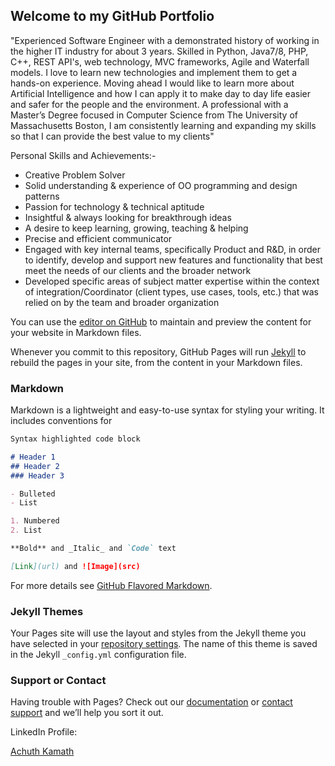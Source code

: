 ## Welcome to my GitHub Portfolio

"Experienced Software Engineer with a demonstrated history of working in the higher IT industry for about 3 years. Skilled in Python, Java7/8, PHP, C++, REST API's, web technology, MVC frameworks, Agile and Waterfall models. I love to learn new technologies and implement them to get a hands-on experience. Moving ahead I would like to learn more about Artificial Intelligence and how I can apply it to make day to day life easier and safer for the people and the environment.
A professional with a Master’s Degree focused in Computer Science from The University of Massachusetts Boston, I am consistently learning and expanding my skills so that I can provide the best value to my clients"

Personal Skills and Achievements:-
- Creative Problem Solver
- Solid understanding & experience of OO programming and design patterns
- Passion for technology & technical aptitude
- Insightful & always looking for breakthrough ideas
- A desire to keep learning, growing, teaching & helping
- Precise and efficient communicator
- Engaged with key internal teams, specifically Product and R&D, in order to identify, develop and support new features and functionality that best meet the needs of our clients and the broader network
- Developed specific areas of subject matter expertise within the context of integration/Coordinator (client types, use cases, tools, etc.) that was relied on by the team and broader organization

You can use the [editor on GitHub](https://github.com/achuthkamath91/trainyourself/edit/master/index.md) to maintain and preview the content for your website in Markdown files.

Whenever you commit to this repository, GitHub Pages will run [Jekyll](https://jekyllrb.com/) to rebuild the pages in your site, from the content in your Markdown files.

### Markdown

Markdown is a lightweight and easy-to-use syntax for styling your writing. It includes conventions for

```markdown
Syntax highlighted code block

# Header 1
## Header 2
### Header 3

- Bulleted
- List

1. Numbered
2. List

**Bold** and _Italic_ and `Code` text

[Link](url) and ![Image](src)
```

For more details see [GitHub Flavored Markdown](https://guides.github.com/features/mastering-markdown/).

### Jekyll Themes

Your Pages site will use the layout and styles from the Jekyll theme you have selected in your [repository settings](https://github.com/achuthkamath91/trainyourself/settings). The name of this theme is saved in the Jekyll `_config.yml` configuration file.

### Support or Contact

Having trouble with Pages? Check out our [documentation](https://help.github.com/categories/github-pages-basics/) or [contact support](https://github.com/contact) and we’ll help you sort it out.

LinkedIn Profile:<div class="LI-profile-badge"  data-version="v1" data-size="medium" data-locale="en_US" data-type="vertical" data-theme="dark" data-vanity="akmmaktrix"><a class="LI-simple-link" href='https://www.linkedin.com/in/akmmaktrix?trk=profile-badge'>Achuth Kamath</a></div>
